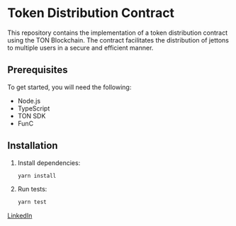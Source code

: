 # Token Distribution Contract

This repository contains the implementation of a token distribution contract using the TON Blockchain. The contract facilitates the distribution of jettons  to multiple users in a secure and efficient manner.

## Prerequisites

To get started, you will need the following:

- Node.js
- TypeScript
- TON SDK
- FunC

## Installation

1. Install dependencies:
    ```bash
    yarn install
    ```
2. Run tests:
    ```bash
    yarn test
    ```

[LinkedIn](https://www.linkedin.com/in/temmartik/)